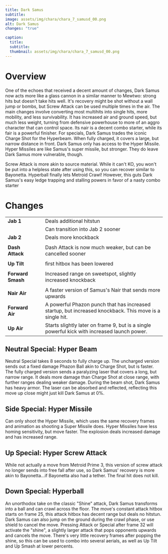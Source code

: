 ```yaml
---
title: Dark Samus
subtitle: 
image: assets/img/chara/chara_7_samusd_00.png
alt: Dark Samus
changes: "true"

caption:
  title:
  subtitle: 
  thumbnail: assets/img/chara/chara_7_samusd_00.png
---
```


# Overview 

One of the echoes that received a decent amount of changes, Dark Samus now acts more like a glass cannon in a similar manner to Mewtwo: strong hits but doesn't take hits well. It's recovery might be shot without a wall jump or bombs, but Screw Attack can be used multiple times in the air. The main changes involve converting most multihits into single hits, more mobility, and less survivability. It has increased air and ground speed, but much less weight, turning from defensive powerhouse to more of an aggro character that can control space. Its nair is a decent combo starter, while its fair is a powerful finisher. For specials, Dark Samus trades the iconic Charge Shot for the Hyperbeam. When fully charged, it covers a large, but narrow distance in front. Dark Samus only has access to the Hyper Missile. Hyper Missiles are like Samus's super missile, but stronger. They do leave Dark Samus more vulnerable, though. 

Screw Attack is more akin to source material. While it can't KO, you won't be put into a helpless state after using this, so you can recover similar to Bayonetta. Hyperball finally lets Metroid Crawl! However, this guts Dark Samus's easy ledge trapping and stalling powers in favor of a nasty combo starter


# Changes

| |  |  |
| :----------- | :-----: | ----------- |
| **Jab 1** | | Deals additional hitstun |
|  |  | Can transition into Jab 2 sooner |
| **Jab 2** | | Deals more knockback |
|  |  |  |
| **Dash Attack** | | Dash Attack is now much weaker, but can be cancelled sooner |
|  |  |  |
| **Up Tilt** | | first hitbox has been lowered |
|  |  |  |
| **Forward Smash** | | Increased range on sweetspot, slightly increased knockback |
|  |  |  |
| **Nair Air** | | A faster version of Samus's Nair that sends more upwards |
| **Forward Air** | | A powerful Phazon punch that has increased startup, but increased knockback. This move is a single hit. |
| **Up Air** | | Starts slightly later on frame 9, but is a single powerful kick with increased launch power. |


## Neutral Special: Hyper Beam

Neutral Special takes 8 seconds to fully charge up. The uncharged version sends out a fixed damage Phazon Ball akin to Charge Shot, but is faster. The fully charged version sends a paralyzing laser that covers a long, but narrow range. It deals more damage than Charge Shot at close range, with further ranges dealing weaker damage. During the beam shot, Dark Samus has heavy armor. The laser can be absorbed and reflected, reflecting this move up close might just kill Dark Samus at 0%.

## Side Special: Hyper Missile

Can only shoot the Hyper Missile, which uses the same recovery frames and animation as shooting a Super Missile does. Hyper Missiles have less homing sensitivity, but move faster. The explosion deals increased damage and has increased range.

## Up Special: Hyper Screw Attack

While not actually a move from Metroid Prime 3, this version of screw attack no longer sends into free fall after use, so Dark Samus' recovery is more akin to Bayonetta...if Bayonetta also had a tether. The final hit does not kill.

## Down Special: Hyperball

An unorthodox take on the classic "Shine" attack, Dark Samus transforms into a ball and can crawl across the floor. The move's constant attack hitbox starts on frame 25, this attack hitbox has decent range but deals no hitstun. Dark Samus can also jump on the ground during the crawl phase, or use shield to cancel the move. Pressing Attack or Special after frame 32 will activate the "shine", a slightly larger attack that pops opponents upwards and cancels the move. There's very little recovery frames after popping the shine, so this can be used to combo into several aerials, as well as Up Tilt and Up Smash at lower percents.
